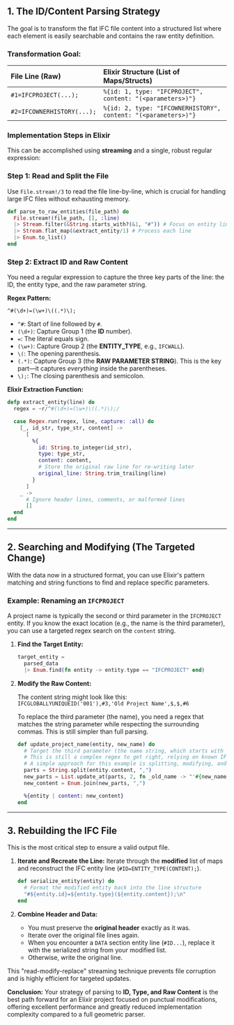 ## 1\. The ID/Content Parsing Strategy

The goal is to transform the flat IFC file content into a structured list where each element is easily searchable and contains the raw entity definition.

### **Transformation Goal:**

| File Line (Raw) | Elixir Structure (List of Maps/Structs) |
| :--- | :--- |
| `#1=IFCPROJECT(...);` | `%{id: 1, type: "IFCPROJECT", content: "(<parameters>)"}` |
| `#2=IFCOWNERHISTORY(...);` | `%{id: 2, type: "IFCOWNERHISTORY", content: "(<parameters>)"}` |

### **Implementation Steps in Elixir**

This can be accomplished using **streaming** and a single, robust regular expression:

### Step 1: Read and Split the File

Use `File.stream!/3` to read the file line-by-line, which is crucial for handling large IFC files without exhausting memory.

```elixir
def parse_to_raw_entities(file_path) do
  File.stream!(file_path, [], :line)
  |> Stream.filter(&String.starts_with?(&1, "#")) # Focus on entity lines
  |> Stream.flat_map(&extract_entity/1) # Process each line
  |> Enum.to_list()
end
```

### Step 2: Extract ID and Raw Content

You need a regular expression to capture the three key parts of the line: the ID, the entity type, and the raw parameter string.

**Regex Pattern:**

```regex
^#(\d+)=(\w+)\((.*)\);
```

  * `^#`: Start of line followed by `#`.
  * `(\d+)`: Capture Group 1 (the **ID** number).
  * `=`: The literal equals sign.
  * `(\w+)`: Capture Group 2 (the **ENTITY\_TYPE**, e.g., `IFCWALL`).
  * `\(`: The opening parenthesis.
  * `(.*)`: Capture Group 3 (the **RAW PARAMETER STRING**). This is the key part—it captures *everything* inside the parentheses.
  * `\);`: The closing parenthesis and semicolon.

**Elixir Extraction Function:**

```elixir
defp extract_entity(line) do
  regex = ~r/^#(\d+)=(\w+)\((.*)\);/

  case Regex.run(regex, line, capture: :all) do
    [_, id_str, type_str, content] ->
      [
        %{
          id: String.to_integer(id_str),
          type: type_str,
          content: content,
          # Store the original raw line for re-writing later
          original_line: String.trim_trailing(line)
        }
      ]
    _ ->
      # Ignore header lines, comments, or malformed lines
      []
  end
end
```

-----

## 2\. Searching and Modifying (The Targeted Change)

With the data now in a structured format, you can use Elixir's pattern matching and string functions to find and replace specific parameters.

### **Example: Renaming an `IFCPROJECT`**

A project name is typically the second or third parameter in the `IFCPROJECT` entity. If you know the exact location (e.g., the name is the third parameter), you can use a targeted regex search on the `content` string.

1.  **Find the Target Entity:**

    ```elixir
    target_entity =
      parsed_data
      |> Enum.find(fn entity -> entity.type == "IFCPROJECT" end)
    ```

2.  **Modify the Raw Content:**

    The content string might look like this: `IFCGLOBALLYUNIQUEID('001'),#3,'Old Project Name',$,$,#6`

    To replace the third parameter (the name), you need a regex that matches the string parameter while respecting the surrounding commas. This is still simpler than full parsing.

    ```elixir
    def update_project_name(entity, new_name) do
      # Target the third parameter (the name string, which starts with a quote)
      # This is still a complex regex to get right, relying on known IFC structure
      # A simple approach for this example is splitting, modifying, and joining:
      parts = String.split(entity.content, ",")
      new_parts = List.update_at(parts, 2, fn _old_name -> "'#{new_name}'" end)
      new_content = Enum.join(new_parts, ",")

      %{entity | content: new_content}
    end
    ```

-----

## 3\. Rebuilding the IFC File

This is the most critical step to ensure a valid output file.

1.  **Iterate and Recreate the Line:** Iterate through the **modified** list of maps and reconstruct the IFC entity line (`#ID=ENTITY_TYPE(CONTENT);`).

    ```elixir
    def serialize_entity(entity) do
      # Format the modified entity back into the line structure
      "#${entity.id}=${entity.type}(${entity.content});\n"
    end
    ```

2.  **Combine Header and Data:**

      * You must preserve the **original header** exactly as it was.
      * Iterate over the original file lines again.
      * When you encounter a `DATA` section entity line (`#ID...`), replace it with the serialized string from your modified list.
      * Otherwise, write the original line.

This "read-modify-replace" streaming technique prevents file corruption and is highly efficient for targeted updates.

**Conclusion:** Your strategy of parsing to **ID, Type, and Raw Content** is the best path forward for an Elixir project focused on punctual modifications, offering excellent performance and greatly reduced implementation complexity compared to a full geometric parser.
